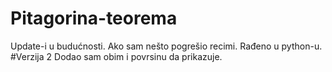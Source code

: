 # Pitagorina-teorema
Update-i u budućnosti.
Ako sam nešto pogrešio recimi.
Rađeno u python-u.
#Verzija 2
Dodao sam obim i povrsinu da prikazuje.
